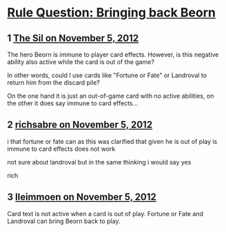# [Rule Question: Bringing back Beorn](https://community.fantasyflightgames.com/topic/73797-rule-question-bringing-back-beorn/)

## 1 [The Sil on November 5, 2012](https://community.fantasyflightgames.com/topic/73797-rule-question-bringing-back-beorn/?do=findComment&comment=719050)

The hero Beorn is immune to player card effects. However, is this negative ability also active while the card is out of the game?

In other words, could I use cards like "Fortune or Fate" or Landroval to return him from the discard pile?

On the one hand it is just an out-of-game card with no active abilities, on the other it does say immune to card effects…

## 2 [richsabre on November 5, 2012](https://community.fantasyflightgames.com/topic/73797-rule-question-bringing-back-beorn/?do=findComment&comment=719053)

i that fortune or fate can as this was clarified that given he is out of play is immune to card effects does not work

not sure about landroval but in the same thinking i would say yes

rich

## 3 [lleimmoen on November 5, 2012](https://community.fantasyflightgames.com/topic/73797-rule-question-bringing-back-beorn/?do=findComment&comment=719064)

Card text is not active when a card is out of play. Fortune or Fate and Landroval can bring Beorn back to play.

